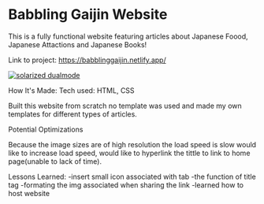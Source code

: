 # Babbling Gaijin Website 

This is a fully functional website featuring articles about Japanese Foood, Japanese Attactions and Japanese Books! 

Link to project: https://babblinggaijin.netlify.app/

[![solarized dualmode]()](#features)

How It's Made:
Tech used: HTML, CSS

Built this website from scratch no template was used and made my own templates for different types of articles.

Potential Optimizations

Because the image sizes are of high resolution the load speed is slow would like to increase load speed, would like to hyperlink the tittle to link to home page(unable to lack of time). 


Lessons Learned:
-insert small icon associated with tab 
-the function of title tag 
-formating the img associated when sharing the link 
-learned how to host website 
